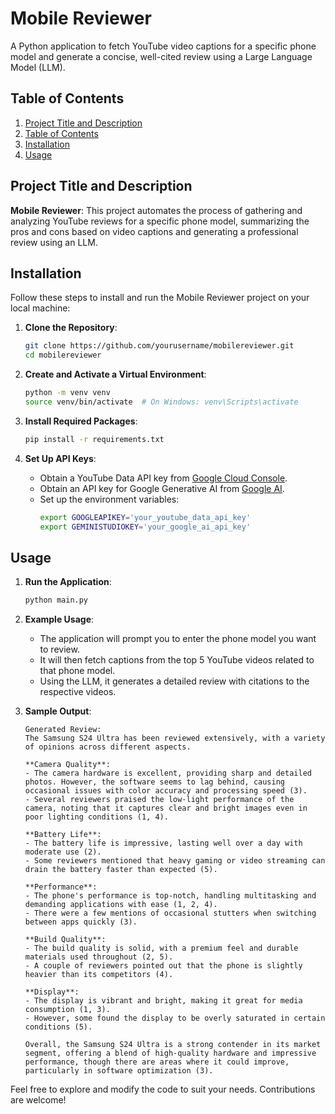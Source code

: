 # Mobile Reviewer

A Python application to fetch YouTube video captions for a specific phone model and generate a concise, well-cited review using a Large Language Model (LLM).

## Table of Contents
1. [Project Title and Description](#project-title-and-description)
2. [Table of Contents](#table-of-contents)
3. [Installation](#installation)
4. [Usage](#usage)

## Project Title and Description
**Mobile Reviewer**: This project automates the process of gathering and analyzing YouTube reviews for a specific phone model, summarizing the pros and cons based on video captions and generating a professional review using an LLM.

## Installation
Follow these steps to install and run the Mobile Reviewer project on your local machine:

1. **Clone the Repository**:
    ```bash
    git clone https://github.com/yourusername/mobilereviewer.git
    cd mobilereviewer
    ```

2. **Create and Activate a Virtual Environment**:
    ```bash
    python -m venv venv
    source venv/bin/activate  # On Windows: venv\Scripts\activate
    ```

3. **Install Required Packages**:
    ```bash
    pip install -r requirements.txt
    ```

4. **Set Up API Keys**:
    - Obtain a YouTube Data API key from [Google Cloud Console](https://console.cloud.google.com/).
    - Obtain an API key for Google Generative AI from [Google AI](https://ai.google.dev/).
    - Set up the environment variables:
        ```bash
        export GOOGLEAPIKEY='your_youtube_data_api_key'
        export GEMINISTUDIOKEY='your_google_ai_api_key'
        ```

## Usage
1. **Run the Application**:
    ```bash
    python main.py
    ```

2. **Example Usage**:
    - The application will prompt you to enter the phone model you want to review.
    - It will then fetch captions from the top 5 YouTube videos related to that phone model.
    - Using the LLM, it generates a detailed review with citations to the respective videos.

3. **Sample Output**:
    ```
    Generated Review:
    The Samsung S24 Ultra has been reviewed extensively, with a variety of opinions across different aspects.

    **Camera Quality**:
    - The camera hardware is excellent, providing sharp and detailed photos. However, the software seems to lag behind, causing occasional issues with color accuracy and processing speed (3).
    - Several reviewers praised the low-light performance of the camera, noting that it captures clear and bright images even in poor lighting conditions (1, 4).

    **Battery Life**:
    - The battery life is impressive, lasting well over a day with moderate use (2).
    - Some reviewers mentioned that heavy gaming or video streaming can drain the battery faster than expected (5).

    **Performance**:
    - The phone's performance is top-notch, handling multitasking and demanding applications with ease (1, 2, 4).
    - There were a few mentions of occasional stutters when switching between apps quickly (3).

    **Build Quality**:
    - The build quality is solid, with a premium feel and durable materials used throughout (2, 5).
    - A couple of reviewers pointed out that the phone is slightly heavier than its competitors (4).

    **Display**:
    - The display is vibrant and bright, making it great for media consumption (1, 3).
    - However, some found the display to be overly saturated in certain conditions (5).

    Overall, the Samsung S24 Ultra is a strong contender in its market segment, offering a blend of high-quality hardware and impressive performance, though there are areas where it could improve, particularly in software optimization (3).
    ```

Feel free to explore and modify the code to suit your needs. Contributions are welcome!
